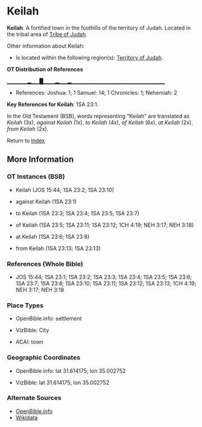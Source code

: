 # Keilah
**Keilah**. 
A fortified town in the foothills of the territory of Judah. 
Located in the tribal area of [Tribe of Judah](../../../groups/md/acai/Judah.md). 




Other information about Keilah:


* Is located within the following region(s): 
[Territory of Judah](TerritoryOfJudah.md). 


**OT Distribution of References**

▁▁▁▁▁▂▁▁█▁▁▁▂▁▁▂▁▁▁▁▁▁▁▁▁▁▁▁▁▁▁▁▁▁▁▁▁▁▁
* References: Joshua: 1; 1 Samuel: 14; 1 Chronicles: 1; Nehemiah: 2



**Key References for Keilah**: 
1SA 23:1. 


In the Old Testament (BSB), words representing “Keilah” are translated as 
*Keilah* (3x), *against Keilah* (1x), *to Keilah* (4x), *of Keilah* (6x), *at Keilah* (2x), *from Keilah* (2x). 




Return to [Index](00-Index.md)

## More Information

### OT Instances (BSB)

* Keilah (JOS 15:44; 1SA 23:2; 1SA 23:10)

* against Keilah (1SA 23:1)

* to Keilah (1SA 23:3; 1SA 23:4; 1SA 23:5; 1SA 23:7)

* of Keilah (1SA 23:5; 1SA 23:11; 1SA 23:12; 1CH 4:19; NEH 3:17; NEH 3:18)

* at Keilah (1SA 23:6; 1SA 23:8)

* from Keilah (1SA 23:13; 1SA 23:13)



### References (Whole Bible)

* JOS 15:44; 1SA 23:1; 1SA 23:2; 1SA 23:3; 1SA 23:4; 1SA 23:5; 1SA 23:6; 1SA 23:7; 1SA 23:8; 1SA 23:10; 1SA 23:11; 1SA 23:12; 1SA 23:13; 1CH 4:19; NEH 3:17; NEH 3:18


### Place Types

* OpenBible.info: settlement

* VizBible: City

* ACAI: town



### Geographic Coordinates

* OpenBible.info: lat 31.614175; lon 35.002752

* VizBible: lat 31.614175; lon 35.002752



### Alternate Sources

* [OpenBible.info](https://www.openbible.info/geo/ancient/ad9df93)
* [Wikidata](http://www.wikidata.org/entity/Q2076708)




